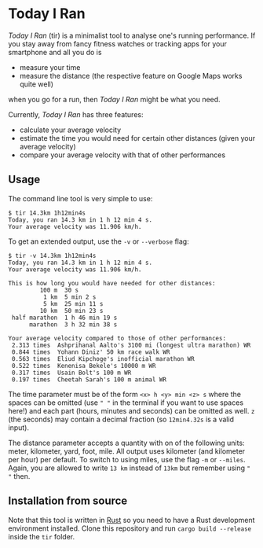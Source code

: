 # Today I Ran

*Today I Ran* (tir) is a minimalist tool to analyse one's running performance.
If you stay away from fancy fitness watches or tracking apps for your smartphone and all you do is
* measure your time
* measure the distance (the respective feature on Google Maps works quite well)

when you go for a run, then *Today I Ran* might be what you need.

Currently, *Today I Ran* has three features:
* calculate your average velocity
* estimate the time you would need for certain other distances (given your average velocity)
* compare your average velocity with that of other performances

## Usage

The command line tool is very simple to use:
```
$ tir 14.3km 1h12min4s
Today, you ran 14.3 km in 1 h 12 min 4 s.
Your average velocity was 11.906 km/h.
```

To get an extended output, use the `-v` or `--verbose` flag:
```
$ tir -v 14.3km 1h12min4s
Today, you ran 14.3 km in 1 h 12 min 4 s.
Your average velocity was 11.906 km/h.

This is how long you would have needed for other distances:
         100 m  30 s
          1 km  5 min 2 s
          5 km  25 min 11 s
         10 km  50 min 23 s
 half marathon  1 h 46 min 19 s
      marathon  3 h 32 min 38 s

Your average velocity compared to those of other performances:
 2.313 times  Ashprihanal Aalto's 3100 mi (longest ultra marathon) WR
 0.844 times  Yohann Diniz' 50 km race walk WR
 0.563 times  Eliud Kipchoge's inofficial marathon WR
 0.522 times  Kenenisa Bekele's 10000 m WR
 0.317 times  Usain Bolt's 100 m WR
 0.197 times  Cheetah Sarah's 100 m animal WR
```

The time parameter must be of the form `<x> h <y> min <z> s` where the spaces can be omitted (use `" "` in the terminal if you want to use spaces here!) and each part (hours, minutes and seconds) can be omitted as well.
`z` (the seconds) may contain a decimal fraction (so `12min4.32s` is a valid input).

The distance parameter accepts a quantity with on of the following units: meter, kilometer, yard, foot, mile.
All output uses kilometer (and kilometer per hour) per default.
To switch to using miles, use the flag `-m` or `--miles`.
Again, you are allowed to write `13 km` instead of `13km` but remember using `" "` then.

## Installation from source
Note that this tool is written in [Rust](https://www.rust-lang.org/) so you need to have a Rust development environment installed.
Clone this repository and run `cargo build --release` inside the `tir` folder.
